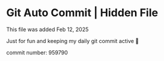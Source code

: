 # Git Auto Commit | Hidden File

This file was added Feb 12, 2025

Just for fun and keeping my daily git commit active 🤪

commit number: 959790
